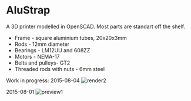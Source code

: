 # AluStrap
A 3D printer modelled in OpenSCAD. Most parts are standart off the shelf.

* Frame - square aluminium tubes, 20x20x3mm
* Rods - 12mm diameter
* Bearings - LM12UU and 608ZZ
* Motors - NEMA-17
* Belts and pulleys- GT2
* Threaded rods with nuts - 6mm steel

Work in progress:
2015-08-04
![render2](https://cloud.githubusercontent.com/assets/8031482/9055656/8c1cd84a-3a95-11e5-8f0d-6c1278edd484.png)

2015-08-01
![preview1](https://cloud.githubusercontent.com/assets/8031482/9022055/59e54134-386d-11e5-9d99-e6af02a97998.png)
